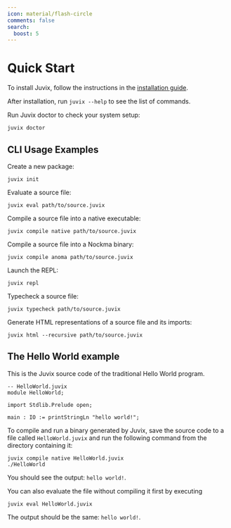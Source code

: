```yaml
---
icon: material/flash-circle
comments: false
search:
  boost: 5
---
```


# Quick Start

To install Juvix, follow the instructions in the [installation
guide](./installing.md).

After installation, run `juvix --help` to see the list of commands.

Run Juvix doctor to check your system setup:

```shell
juvix doctor
```

## CLI Usage Examples

Create a new package:

```shell
juvix init
```

Evaluate a source file:

```shell
juvix eval path/to/source.juvix
```

Compile a source file into a native executable:

```shell
juvix compile native path/to/source.juvix
```

Compile a source file into a Nockma binary:

```shell
juvix compile anoma path/to/source.juvix
```

Launch the REPL:

```shell
juvix repl
```

Typecheck a source file:

```shell
juvix typecheck path/to/source.juvix
```

Generate HTML representations of a source file and its imports:

```shell
juvix html --recursive path/to/source.juvix
```

## The Hello World example

This is the Juvix source code of the traditional Hello World program.

```juvix
-- HelloWorld.juvix
module HelloWorld;

import Stdlib.Prelude open;

main : IO := printStringLn "hello world!";
```

To compile and run a binary generated by Juvix, save the source code to
a file called `HelloWorld.juvix` and run the following command from the
directory containing it:

```shell
juvix compile native HelloWorld.juvix
./HelloWorld
```

You should see the output: `hello world!`.

You can also evaluate the file without compiling it first by executing

```shell
juvix eval HelloWorld.juvix
```

The output should be the same: `hello world!`.
